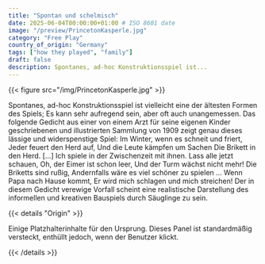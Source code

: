 ```yaml
---
title: "Spontan und schelmisch"
date: 2025-06-04T00:00:00+01:00 # ISO 8601 date
image: "/preview/PrincetonKasperle.jpg"
category: "Free Play"
country_of_origin: "Germany"
tags: ["how they played", "family"]
draft: false
description: Spontanes, ad-hoc Konstruktionsspiel ist...
---
```




{{< figure src="/img/PrincetonKasperle.jpg" >}}

Spontanes, ad-hoc Konstruktionsspiel ist vielleicht eine der ältesten Formen des Spiels; Es kann sehr aufregend sein, aber oft auch unangemessen. Das folgende Gedicht aus einer von einem Arzt für seine eigenen Kinder geschriebenen und illustrierten Sammlung von 1909 zeigt genau dieses lässige und widerspenstige Spiel:
Im Winter, wenn es schneit und friert,
Jeder feuert den Herd auf,
Und die Leute kämpfen um Sachen
Die Brikett in den Herd.
[…]
Ich spiele in der Zwischenzeit mit ihnen.
Lass alle jetzt schauen,
Oh, der Eimer ist schon leer,
Und der Turm wächst nicht mehr!
Die Briketts sind rußig, 
Andernfalls wäre es viel schöner zu spielen ...
Wenn Papa nach Hause kommt,
Er wird mich schlagen und mich streichen!
Der in diesem Gedicht verewige Vorfall scheint eine realistische Darstellung des informellen und kreativen Bauspiels durch Säuglinge zu sein.

{{< details "Origin" >}}

Einige Platzhalterinhalte für den Ursprung. Dieses Panel ist standardmäßig versteckt, enthüllt jedoch, wenn der Benutzer klickt.

{{< /details >}}

